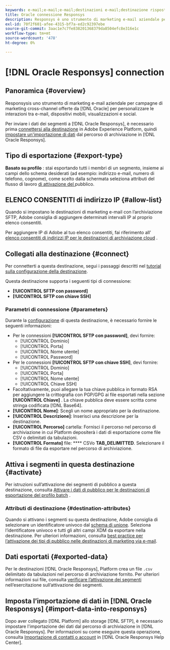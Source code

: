 ```yaml
---
keywords: e-mail;e-mail;e-mail;destinazioni e-mail;destinazione risposta oracle
title: Oracle connessione Responsys
description: Responsys è uno strumento di marketing e-mail aziendale per campagne di marketing cross-channel offerte da Oracle per personalizzare le interazioni tra e-mail, dispositivi mobili, display e social.
exl-id: 70f2f601-afee-4315-bf7a-ed2c92397ebe
source-git-commit: 3aac1e7c7fe838201368379da8504efc8e316e1c
workflow-type: tm+mt
source-wordcount: '478'
ht-degree: 0%

---
```


# [!DNL Oracle Responsys] connection

## Panoramica {#overview}

[](https://www.oracle.com/cx/marketing/campaign-management/) Responsysis uno strumento di marketing e-mail aziendale per campagne di marketing cross-channel offerte da  [!DNL Oracle] per personalizzare le interazioni tra e-mail, dispositivi mobili, visualizzazioni e social.

Per inviare i dati dei segmenti a [!DNL Oracle Responsys], è necessario prima [connettersi alla destinazione](#connect-destination) in Adobe Experience Platform, quindi [impostare un&#39;importazione di dati](#import-data-into-responsys) dal percorso di archiviazione in [!DNL Oracle Responsys].

## Tipo di esportazione {#export-type}

**Basato su profilo** : stai esportando tutti i membri di un segmento, insieme ai campi dello schema desiderati (ad esempio: indirizzo e-mail, numero di telefono, cognome), come scelto dalla schermata seleziona attributi del flusso di lavoro [ di attivazione del ](../../ui/activate-batch-profile-destinations.md#select-attributes)pubblico.

## ELENCO CONSENTITI di indirizzo IP {#allow-list}

Quando si impostano le destinazioni di marketing e-mail con l’archiviazione SFTP, Adobe consiglia di aggiungere determinati intervalli IP al proprio elenco consentiti.

Per aggiungere IP di Adobe al tuo elenco consentiti, fai riferimento all’ [elenco consentiti di indirizzi IP per le destinazioni di archiviazione cloud](../cloud-storage/ip-address-allow-list.md) .

## Collegati alla destinazione {#connect}

Per connetterti a questa destinazione, segui i passaggi descritti nel [tutorial sulla configurazione della destinazione](../../ui/connect-destination.md).

Questa destinazione supporta i seguenti tipi di connessione:

* **[!UICONTROL SFTP con password]**
* **[!UICONTROL SFTP con chiave SSH]**

### Parametri di connessione {#parameters}

Durante la [configurazione](../../ui/connect-destination.md) di questa destinazione, è necessario fornire le seguenti informazioni:

* Per le connessioni **[!UICONTROL SFTP con password]**, devi fornire:
   * [!UICONTROL Dominio]
   * [!UICONTROL Porta]
   * [!UICONTROL Nome utente]
   * [!UICONTROL Password]
* Per le connessioni **[!UICONTROL SFTP con chiave SSH]**, devi fornire:
   * [!UICONTROL Dominio]
   * [!UICONTROL Porta]
   * [!UICONTROL Nome utente]
   * [!UICONTROL Chiave SSH]
* Facoltativamente, puoi allegare la tua chiave pubblica in formato RSA per aggiungere la crittografia con PGP/GPG ai file esportati nella sezione **[!UICONTROL Chiave]** . La chiave pubblica deve essere scritta come stringa codificata [!DNL Base64].
* **[!UICONTROL Nome]**: Scegli un nome appropriato per la destinazione.
* **[!UICONTROL Descrizione]**: Inserisci una descrizione per la destinazione.
* **[!UICONTROL Percorso]** cartella: Fornisci il percorso nel percorso di archiviazione in cui Platform depositerà i dati di esportazione come file CSV o delimitati da tabulazioni.
* **[!UICONTROL Formato]** file:  **** CSVo  **TAB_DELIMITTED**. Selezionare il formato di file da esportare nel percorso di archiviazione.

<!--

Commenting out Amazon S3 bucket part for now until support is clarified

- **[!UICONTROL Bucket name]**: Your Amazon S3 bucket, where Platform will deposit the data export. Your input must be between 3 and 63 characters long. Must begin and end with a letter or number. Must contain only lowercase letters, numbers, or hyphens ( - ). Must not be formatted as an IP address (for example, 192.100.1.1).

-->

## Attiva i segmenti in questa destinazione {#activate}

Per istruzioni sull’attivazione dei segmenti di pubblico a questa destinazione, consulta [Attivare i dati di pubblico per le destinazioni di esportazione del profilo batch](../../ui/activate-batch-profile-destinations.md) .

### Attributi di destinazione {#destination-attributes}

Quando si attivano i segmenti su questa destinazione, Adobe consiglia di selezionare un identificatore univoco dal [schema di unione](../../../profile/home.md#profile-fragments-and-union-schemas). Seleziona l’identificatore univoco e tutti gli altri campi XDM da esportare nella destinazione. Per ulteriori informazioni, consulta [best practice per l’attivazione dei tipi di pubblico nelle destinazioni di marketing via e-mail](overview.md#best-practices).

## Dati esportati {#exported-data}

Per le destinazioni [!DNL Oracle Responsys], Platform crea un file `.csv` delimitato da tabulazioni nel percorso di archiviazione fornito. Per ulteriori informazioni sui file, consulta [verificare l’attivazione dei segmenti](../../ui/activate-batch-profile-destinations.md#verify) nell’esercitazione sull’attivazione dei segmenti.

## Imposta l’importazione di dati in [!DNL Oracle Responsys] {#import-data-into-responsys}

Dopo aver collegato [!DNL Platform] allo storage [!DNL SFTP], è necessario impostare l&#39;importazione dei dati dal percorso di archiviazione in [!DNL Oracle Responsys]. Per informazioni su come eseguire questa operazione, consulta [Importazione di contatti o account](https://docs.oracle.com/cloud/latest/marketingcs_gs/OMCEA/Connect_WizardUpload.htm) in [!DNL Oracle Responsys Help Center].
